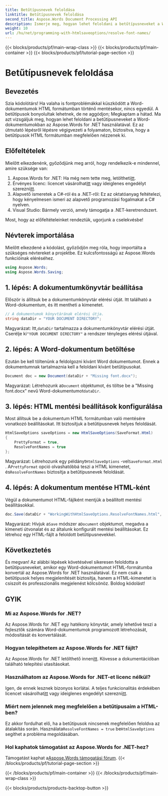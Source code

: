 ```yaml
---
title: Betűtípusnevek feloldása
linktitle: Betűtípusnevek feloldása
second_title: Aspose.Words Document Processing API
description: Ismerje meg, hogyan lehet feloldani a betűtípusneveket a Word-dokumentumokban, amikor az Aspose.Words for .NET használatával HTML-re konvertál. Lépésről lépésre útmutató részletes magyarázatokkal.
weight: 10
url: /hu/net/programming-with-htmlsaveoptions/resolve-font-names/
---
```


{{< blocks/products/pf/main-wrap-class >}}
{{< blocks/products/pf/main-container >}}
{{< blocks/products/pf/tutorial-page-section >}}

# Betűtípusnevek feloldása

## Bevezetés

Szia kódolótárs! Ha valaha is fontproblémákkal küszködött a Word-dokumentumok HTML formátumban történő mentésekor, nincs egyedül. A betűtípusok bonyolultak lehetnek, de ne aggódjon; Megkaptam a hátad. Ma azt vizsgáljuk meg, hogyan lehet feloldani a betűtípusneveket a Word-dokumentumokban az Aspose.Words for .NET használatával. Ez az útmutató lépésről lépésre végigvezeti a folyamaton, biztosítva, hogy a betűtípusok HTML formátumban megfelelően nézzenek ki.

## Előfeltételek

Mielőtt elkezdenénk, győződjünk meg arról, hogy rendelkezik-e mindennel, amire szüksége van:

1.  Aspose.Words for .NET: Ha még nem tette meg, letöltheti[itt](https://releases.aspose.com/words/net/).
2.  Érvényes licenc: licencet vásárolhat[itt](https://purchase.aspose.com/buy) vagy ideiglenes engedélyt szerezni[itt](https://purchase.aspose.com/temporary-license/).
3. Alapvető ismeretek a C#-ról és a .NET-ről: Ez az oktatóanyag feltételezi, hogy kényelmesen ismeri az alapvető programozási fogalmakat a C# nyelven.
4. Visual Studio: Bármely verzió, amely támogatja a .NET-keretrendszert.

Most, hogy az előfeltételeinket rendeztük, ugorjunk a cselekvésbe!

## Névterek importálása

Mielőtt elkezdené a kódolást, győződjön meg róla, hogy importálta a szükséges névtereket a projektbe. Ez kulcsfontosságú az Aspose.Words funkcióinak eléréséhez.

```csharp
using Aspose.Words;
using Aspose.Words.Saving;
```

## 1. lépés: A dokumentumkönyvtár beállítása

Először is állítsuk be a dokumentumkönyvtár elérési útját. Itt található a Word-dokumentum, és itt mentheti a kimenetet.

```csharp
// A dokumentumok könyvtárának elérési útja.
string dataDir = "YOUR DOCUMENT DIRECTORY";
```

Magyarázat:
 Itt,`dataDir` tartalmazza a dokumentumkönyvtár elérési útját. Cserélje ki`"YOUR DOCUMENT DIRECTORY"` a rendszer tényleges elérési útjával.

## 2. lépés: A Word-dokumentum betöltése

Ezután be kell töltenünk a feldolgozni kívánt Word dokumentumot. Ennek a dokumentumnak tartalmaznia kell a feloldani kívánt betűtípusokat.

```csharp
Document doc = new Document(dataDir + "Missing font.docx");
```

Magyarázat:
 Létrehozunk a`Document` objektumot, és töltse be a "Missing font.docx" nevű Word-dokumentumot`dataDir`.

## 3. lépés: HTML mentési beállítások konfigurálása

Most állítsuk be a dokumentum HTML formátumban való mentésére vonatkozó beállításokat. Itt biztosítjuk a betűtípusnevek helyes feloldását.

```csharp
HtmlSaveOptions saveOptions = new HtmlSaveOptions(SaveFormat.Html)
{
    PrettyFormat = true,
    ResolveFontNames = true
};
```

Magyarázat:
 Létrehozunk egy példányt`HtmlSaveOptions` -vel`SaveFormat.Html` . A`PrettyFormat` opció olvashatóbbá teszi a HTML kimenetet, és`ResolveFontNames` biztosítja a betűtípusnevek feloldását.

## 4. lépés: A dokumentum mentése HTML-ként

Végül a dokumentumot HTML-fájlként mentjük a beállított mentési beállításokkal.

```csharp
doc.Save(dataDir + "WorkingWithHtmlSaveOptions.ResolveFontNames.html", saveOptions);
```

Magyarázat:
 Hívjuk a`Save` módszer a`Document` objektumot, megadva a kimeneti útvonalat és az általunk konfigurált mentési beállításokat. Ez létrehoz egy HTML-fájlt a feloldott betűtípusnevekkel.

## Következtetés

És megvan! Az alábbi lépések követésével sikeresen feloldotta a betűtípusneveket, amikor egy Word-dokumentumot HTML-formátumba konvertál az Aspose.Words for .NET használatával. Ez nem csak a betűtípusok helyes megjelenítését biztosítja, hanem a HTML-kimenetet is csiszolt és professzionális megjelenést kölcsönöz. Boldog kódolást!

## GYIK

### Mi az Aspose.Words for .NET?
Az Aspose.Words for .NET egy hatékony könyvtár, amely lehetővé teszi a fejlesztők számára Word-dokumentumok programozott létrehozását, módosítását és konvertálását.

### Hogyan telepíthetem az Aspose.Words for .NET fájlt?
 Az Aspose.Words for .NET letölthető innen[itt](https://releases.aspose.com/words/net/). Kövesse a dokumentációban található telepítési utasításokat.

### Használhatom az Aspose.Words for .NET-et licenc nélkül?
 Igen, de ennek lesznek bizonyos korlátai. A teljes funkcionalitás érdekében licencet vásárolhat[itt](https://purchase.aspose.com/buy) vagy ideiglenes engedélyt szerezni[itt](https://purchase.aspose.com/temporary-license/).

### Miért nem jelennek meg megfelelően a betűtípusaim a HTML-ben?
 Ez akkor fordulhat elő, ha a betűtípusok nincsenek megfelelően feloldva az átalakítás során. Használata`ResolveFontNames = true` be`HtmlSaveOptions` segíthet a probléma megoldásában.

### Hol kaphatok támogatást az Aspose.Words for .NET-hez?
 Támogatást kaphat a[Aspose.Words támogatási fórum](https://forum.aspose.com/c/words/8).
{{< /blocks/products/pf/tutorial-page-section >}}

{{< /blocks/products/pf/main-container >}}
{{< /blocks/products/pf/main-wrap-class >}}

{{< blocks/products/products-backtop-button >}}
